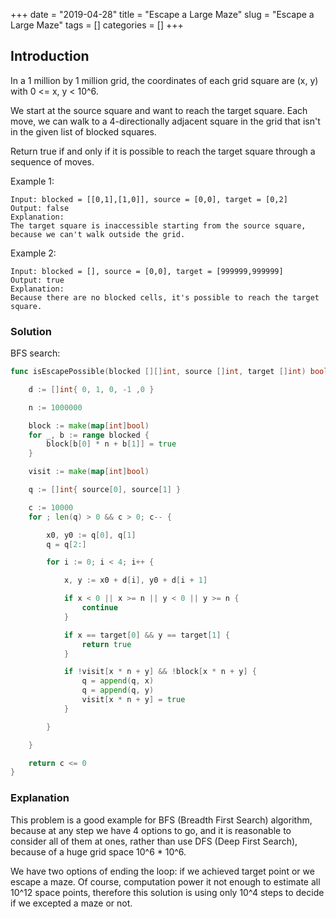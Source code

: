 +++
date = "2019-04-28"
title = "Escape a Large Maze"
slug = "Escape a Large Maze"
tags = []
categories = []
+++

## Introduction

In a 1 million by 1 million grid, the coordinates of each grid square are (x, y) with 0 <= x, y < 10^6.

We start at the source square and want to reach the target square.  Each move, we can walk to a 4-directionally adjacent square in the grid that isn't in the given list of blocked squares.

Return true if and only if it is possible to reach the target square through a sequence of moves.


Example 1:
```
Input: blocked = [[0,1],[1,0]], source = [0,0], target = [0,2]
Output: false
Explanation:
The target square is inaccessible starting from the source square, because we can't walk outside the grid.
```
Example 2:
```
Input: blocked = [], source = [0,0], target = [999999,999999]
Output: true
Explanation:
Because there are no blocked cells, it's possible to reach the target square.
```

### Solution

BFS search:
``` go
func isEscapePossible(blocked [][]int, source []int, target []int) bool {

    d := []int{ 0, 1, 0, -1 ,0 }

    n := 1000000

    block := make(map[int]bool)
    for _, b := range blocked {
        block[b[0] * n + b[1]] = true
    }

    visit := make(map[int]bool)

    q := []int{ source[0], source[1] }

    c := 10000
    for ; len(q) > 0 && c > 0; c-- {

        x0, y0 := q[0], q[1]
        q = q[2:]

        for i := 0; i < 4; i++ {

            x, y := x0 + d[i], y0 + d[i + 1]

            if x < 0 || x >= n || y < 0 || y >= n {
                continue
            }

            if x == target[0] && y == target[1] {
                return true
            }

            if !visit[x * n + y] && !block[x * n + y] {
                q = append(q, x)
                q = append(q, y)
                visit[x * n + y] = true    
            }

        }

    }

    return c <= 0
}
```

### Explanation

This problem is a good example for BFS (Breadth First Search) algorithm, because at any step we have 4 options to go, and it is reasonable to consider all of them at ones, rather than use DFS (Deep First Search), because of a huge grid space 10^6 * 10^6.

We have two options of ending the loop: if we achieved target point or we escape a maze.
Of course, computation power it not enough to estimate all 10^12 space points, therefore this solution is using only 10^4 steps to decide if we excepted a maze or not.
